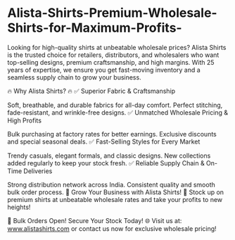 # Alista-Shirts-Premium-Wholesale-Shirts-for-Maximum-Profits-
Looking for high-quality shirts at unbeatable wholesale prices? Alista Shirts is the trusted choice for retailers, distributors, and wholesalers who want top-selling designs, premium craftsmanship, and high margins. With 25 years of expertise, we ensure you get fast-moving inventory and a seamless supply chain to grow your business.

🔥 Why Alista Shirts? 🔥
✅ Superior Fabric & Craftsmanship

Soft, breathable, and durable fabrics for all-day comfort.
Perfect stitching, fade-resistant, and wrinkle-free designs.
✅ Unmatched Wholesale Pricing & High Profits

Bulk purchasing at factory rates for better earnings.
Exclusive discounts and special seasonal deals.
✅ Fast-Selling Styles for Every Market

Trendy casuals, elegant formals, and classic designs.
New collections added regularly to keep your stock fresh.
✅ Reliable Supply Chain & On-Time Deliveries

Strong distribution network across India.
Consistent quality and smooth bulk order process.
🚀 Grow Your Business with Alista Shirts! 🚀
Stock up on premium shirts at unbeatable wholesale rates and take your profits to new heights!

📢 Bulk Orders Open! Secure Your Stock Today!
🌐 Visit us at: www.alistashirts.com or contact us now for exclusive wholesale pricing!
